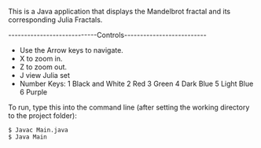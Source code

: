 This is a Java application that displays the Mandelbrot fractal and its corresponding Julia Fractals. 

----------------------------Controls--------------------------

- Use the Arrow keys to navigate.
- X to zoom in.
- Z to zoom out.
- J view Julia set
- Number Keys:
  1 Black and White 
  2 Red
  3 Green
  4 Dark Blue
  5 Light Blue
  6 Purple

To run, type this into the command line (after setting the working directory to the project folder):

	$ Javac Main.java
	$ Java Main
